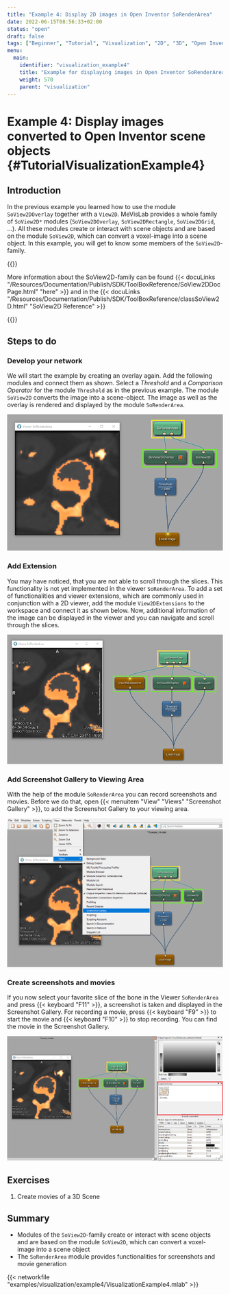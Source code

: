 ```yaml
---
title: "Example 4: Display 2D images in Open Inventor SoRenderArea"
date: 2022-06-15T08:56:33+02:00
status: "open"
draft: false
tags: ["Beginner", "Tutorial", "Visualization", "2D", "3D", "Open Inventor"]
menu: 
  main:
    identifier: "visualization_example4"
    title: "Example for displaying images in Open Inventor SoRenderArea"
    weight: 570
    parent: "visualization"
---
```

# Example 4: Display images converted to Open Inventor scene objects {#TutorialVisualizationExample4}
## Introduction
In the previous example you learned how to use the module `SoView2DOverlay` together with a `View2D`. MeVisLab provides a whole family of `SoView2D*` modules (`SoView2DOverlay`, `SoView2DRectangle`, `SoView2DGrid`, ...). All these modules create or interact with scene objects and are based on the module `SoView2D`, which can convert a voxel-image into a scene object. In this example, you will get to know some members of the `SoView2D`-family.

{{<alert class="info" caption="Extra Infos">}}

More information about the SoView2D-family can be found {{< docuLinks "/Resources/Documentation/Publish/SDK/ToolBoxReference/SoView2DDocPage.html" "here" >}} and in the {{< docuLinks "/Resources/Documentation/Publish/SDK/ToolBoxReference/classSoView2D.html" "SoView2D Reference" >}}

{{</alert>}}

[//]: <> (MVL-653)

## Steps to do
### Develop your network
We will start the example by creating an overlay again. Add the following modules and connect them as shown. Select a *Threshold* and a *Comparison Operator* for the module `Threshold` as in the previous example. The module `SoView2D` converts the image into a scene-object. The image as well as the overlay is rendered and displayed by the module `SoRenderArea`.

![SoRenderArea](/images/tutorials/visualization/V4_01.png "SoRenderArea")

### Add Extension
You may have noticed, that you are not able to scroll through the slices. This functionality is not yet implemented in the viewer `SoRenderArea`. To add a set of functionalities and viewer extensions, which are commonly used in conjunction with a 2D viewer, add the module `View2DExtensions` to the workspace and connect it as shown below. Now, additional information of the image can be displayed in the viewer and you can navigate and scroll through the slices.

![View2DExtensions](/images/tutorials/visualization/V4_02.png "View2DExtensions")

### Add Screenshot Gallery to Viewing Area
With the help of the module `SoRenderArea` you can record screenshots and movies. Before we do that, open {{< menuitem "View" "Views" "Screenshot Gallery" >}}, to add the Screenshot Gallery to your viewing area.

![Screenshot Gallery](/images/tutorials/visualization/V4_03.png "Screenshot Gallery")

### Create screenshots and movies
If you now select your favorite slice of the bone in the Viewer `SoRenderArea` and press {{< keyboard "F11" >}}, a screenshot is taken and displayed in the Screenshot Gallery. For recording a movie, press {{< keyboard "F9" >}} to start the movie and {{< keyboard "F10" >}} to stop recording. You can find the movie in the Screenshot Gallery.

![Record Movies and Snapshots](/images/tutorials/visualization/V4_05.png "Record Movies and Snapshots")

## Exercises
1. Create movies of a 3D Scene

## Summary
* Modules of the `SoView2D`-family create or interact with scene objects and are based on the module `SoView2D`, which can convert a voxel-image into a scene object
* The `SoRenderArea` module provides functionalities for screenshots and movie generation

{{< networkfile "examples/visualization/example4/VisualizationExample4.mlab" >}}
